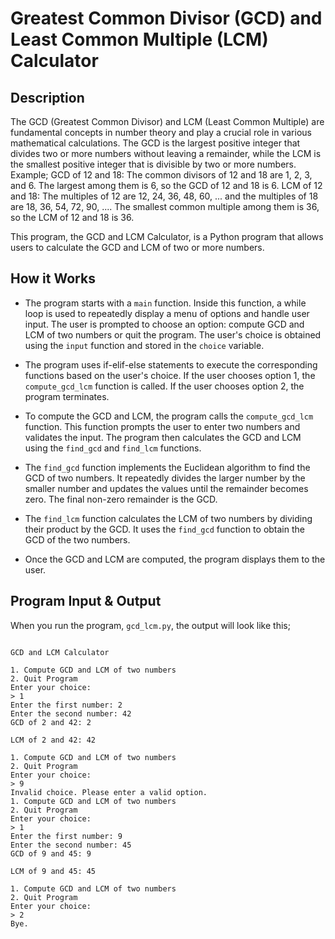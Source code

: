 # Greatest Common Divisor (GCD) and Least Common Multiple (LCM) Calculator

## Description

The GCD (Greatest Common Divisor) and LCM (Least Common Multiple) are fundamental concepts in number theory and play a crucial role in various mathematical calculations. The GCD is the largest positive integer that divides two or more numbers without leaving a remainder, while the LCM is the smallest positive integer that is divisible by two or more numbers. Example; GCD of 12 and 18: The common divisors of 12 and 18 are 1, 2, 3, and 6. The largest among them is 6, so the GCD of 12 and 18 is 6. LCM of 12 and 18: The multiples of 12 are 12, 24, 36, 48, 60, ... and the multiples of 18 are 18, 36, 54, 72, 90, .... The smallest common multiple among them is 36, so the LCM of 12 and 18 is 36.

This program, the GCD and LCM Calculator, is a Python program that allows users to calculate the GCD and LCM of two or more numbers.

## How it Works

- The program starts with a `main` function. Inside this function, a while loop is used to repeatedly display a menu of options and handle user input. The user is prompted to choose an option: compute GCD and LCM of two numbers or quit the program. The user's choice is obtained using the `input` function and stored in the `choice` variable.

- The program uses if-elif-else statements to execute the corresponding functions based on the user's choice. If the user chooses option 1, the `compute_gcd_lcm` function is called. If the user chooses option 2, the program terminates.

- To compute the GCD and LCM, the program calls the `compute_gcd_lcm` function. This function prompts the user to enter two numbers and validates the input. The program then calculates the GCD and LCM using the `find_gcd` and `find_lcm` functions.

- The `find_gcd` function implements the Euclidean algorithm to find the GCD of two numbers. It repeatedly divides the larger number by the smaller number and updates the values until the remainder becomes zero. The final non-zero remainder is the GCD.

- The `find_lcm` function calculates the LCM of two numbers by dividing their product by the GCD. It uses the `find_gcd` function to obtain the GCD of the two numbers.

- Once the GCD and LCM are computed, the program displays them to the user.


## Program Input & Output

When you run the program, `gcd_lcm.py`, the output will look like this;

```

GCD and LCM Calculator

1. Compute GCD and LCM of two numbers
2. Quit Program
Enter your choice:
> 1
Enter the first number: 2
Enter the second number: 42
GCD of 2 and 42: 2

LCM of 2 and 42: 42

1. Compute GCD and LCM of two numbers
2. Quit Program
Enter your choice:
> 9
Invalid choice. Please enter a valid option.
1. Compute GCD and LCM of two numbers
2. Quit Program
Enter your choice:
> 1
Enter the first number: 9
Enter the second number: 45
GCD of 9 and 45: 9

LCM of 9 and 45: 45

1. Compute GCD and LCM of two numbers
2. Quit Program
Enter your choice:
> 2
Bye.
```